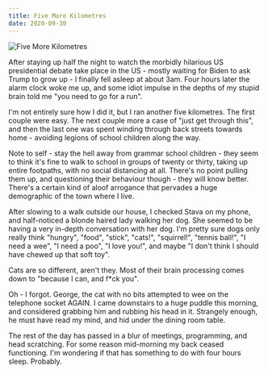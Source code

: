 ```yaml
---
title: Five More Kilometres
date: 2020-09-30
---
```


![Five More Kilometres](https://source.unsplash.com/03UCoidYvXw/1600x900)

After staying up half the night to watch the morbidly hilarious US presidential debate take place in the US - mostly waiting for Biden to ask Trump to grow up - I finally fell asleep at about 3am. Four hours later the alarm clock woke me up, and some idiot impulse in the depths of my stupid brain told me "you need to go for a run".

I'm not entirely sure how I did it, but I ran another five kilometres. The first couple were easy. The next couple more a case of "just get through this", and then the last one was spent winding through back streets towards home - avoiding legions of school children along the way.

Note to self - stay the hell away from grammar school children - they seem to think it's fine to walk to school in groups of twenty or thirty, taking up entire footpaths, with no social distancing at all. There's no point pulling them up, and questioning their behaviour though - they will know better. There's a certain kind of aloof arrogance that pervades a huge demographic of the town where I live.

After slowing to a walk outside our house, I checked Stava on my phone, and half-noticed a blonde haired lady walking her dog. She seemed to be having a very in-depth conversation with her dog. I'm pretty sure dogs only really think "hungry", "food", "stick", "cats!", "squirrel!", "tennis ball!", "I need a wee", "I need a poo", "I love you!", and maybe "I don't think I should have chewed up that soft toy".

Cats are so different, aren't they. Most of their brain processing comes down to "because I can, and f*ck you".

Oh - I forgot. George, the cat with no bits attempted to wee on the telephone socket AGAIN. I came downstairs to a huge puddle this morning, and considered grabbing him and rubbing his head in it. Strangely enough, he must have read my mind, and hid under the dining room table.

The rest of the day has passed in a blur of meetings, programming, and head scratching. For some reason mid-morning my back ceased functioning. I'm wondering if that has something to do with four hours sleep. Probably.
